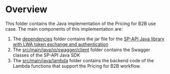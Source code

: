 # Overview
This folder contains the Java implementation of the Pricing for B2B use case. The main components of this implementation are:
1. The [dependencies](dependencies) folder contains the jar file for the [SP-API Java library with LWA token exchange and authentication](https://developer-docs.amazon.com/sp-api/docs/generating-a-java-sdk-with-lwa-token-exchange-and-authentication)
2. The [src/main/java/io/swagger/client](src/main/java/io/swagger/client) folder contains the Swagger classes of the SP-API Java SDK
3. The [src/main/java/lambda](src/main/java/lambda) folder contains the backend code of the Lambda functions that support the Pricing for B2B workflow.